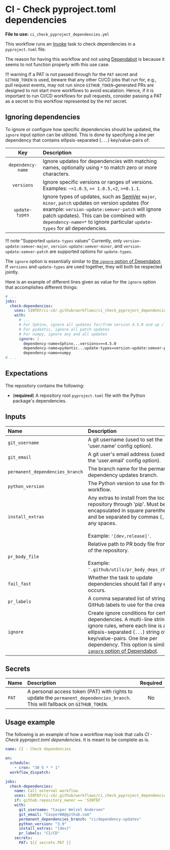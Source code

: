 # CI - Check pyproject.toml dependencies

**File to use:** `ci_check_pyproject_dependencies.yml`

This workflow runs an [Invoke](https://pyinvoke.org) task to check dependencies in a `pyproject.toml` file.

The reason for having this workflow and not using [Dependabot](https://github.com/dependabot/dependabot-core) is because it seems to not function properly with this use case.

!!! warning
    If a PAT is not passed through for the `PAT` secret and `GITHUB_TOKEN` is used, beware that any other CI/CD jobs that run for, e.g., pull request events, may not run since `GITHUB_TOKEN`-generated PRs are designed to not start more workflows to avoid escalation.
    Hence, if it is important to run CI/CD workflows for pull requests, consider passing a PAT as a secret to this workflow represented by the `PAT` secret.

## Ignoring dependencies

To ignore or configure how specific dependencies should be updated, the `ignore` input option can be utilized.
This is done by specifying a line per dependency that contains ellipsis-separated (`...`) key/value-pairs of:

| **Key** | **Description** |
|:---:|:--- |
| `dependency-name` | Ignore updates for dependencies with matching names, optionally using `*` to match zero or more characters. |
| `versions` | Ignore specific versions or ranges of versions. Examples: `~=1.0.5`, `>= 1.0.5,<2`, `>=0.1.1`. |
| `update-types` | Ignore types of updates, such as [SemVer](https://semver.org) `major`, `minor`, `patch` updates on version updates (for example: `version-update:semver-patch` will ignore patch updates). This can be combined with `dependency-name=*` to ignore particular `update-types` for all dependencies. |

!!! note "Supported `update-types` values"
    Currently, only `version-update:semver-major`, `version-update:semver-minor`, and `version-update:semver-patch` are supported options for `update-types`.

The `ignore` option is essentially similar to [the `ignore` option of Dependabot](https://docs.github.com/en/code-security/dependabot/dependabot-version-updates/configuration-options-for-the-dependabot.yml-file#ignore).
If `versions` and `update-types` are used together, they will both be respected jointly.

Here is an example of different lines given as value for the `ignore` option that accomplishes different things:

```yaml
# ...
jobs:
  check-dependencies:
    uses: SINTEF/ci-cd/.github/workflows/ci_check_pyproject_dependencies.yml@v2.0.0
    with:
      # ...
      # For Sphinx, ignore all updates for/from version 4.5.0 and up / keep the minimum version for Sphinx at 4.5.0.
      # For pydantic, ignore all patch updates
      # For numpy, ignore any and all updates
      ignore: |
        dependency-name=Sphinx...versions=>=4.5.0
        dependency-name=pydantic...update-types=version-update:semver-patch
        dependency-name=numpy
# ...
```

## Expectations

The repository contains the following:

- (**required**) A repository root `pyproject.toml` file with the Python package's dependencies.

## Inputs

| **Name** | **Description** | **Required** | **Default** | **Type** |
|:--- |:--- |:---:|:---:|:---:|
| `git_username` | A git username (used to set the 'user.name' config option). | **_Yes_** | | _string_ |
| `git_email` | A git user's email address (used to set the 'user.email' config option). | **_Yes_** | | _string_ |
| `permanent_dependencies_branch` | The branch name for the permanent dependency updates branch. | No | ci/dependency-updates | _string_ |
| `python_version` | The Python version to use for the workflow. | No | 3.9 | _string_ |
| `install_extras` | Any extras to install from the local repository through 'pip'. Must be encapsulated in square parentheses (`[]`) and be separated by commas (`,`) without any spaces.</br></br>Example: `'[dev,release]'`. | No | _Empty string_ | _string_ |
| `pr_body_file` | Relative path to PR body file from the root of the repository.</br></br>Example: `'.github/utils/pr_body_deps_check.txt'`. | No | _Empty string_ | _string_ |
| `fail_fast` | Whether the task to update dependencies should fail if any error occurs. | No | `false` | _boolean_ |
| `pr_labels` | A comma separated list of strings of GitHub labels to use for the created PR. | No | _Empty string_ | _string_ |
| `ignore` | Create ignore conditions for certain dependencies. A multi-line string of ignore rules, where each line is an ellipsis-separated (`...`) string of key/value-pairs. One line per dependency. This option is similar to [the `ignore` option of Dependabot](https://docs.github.com/en/code-security/dependabot/dependabot-version-updates/configuration-options-for-the-dependabot.yml-file#ignore). | No | _Empty string_ | _string_

## Secrets

| **Name** | **Description** | **Required** |
|:--- |:--- |:---:|
| `PAT` | A personal access token (PAT) with rights to update the `permanent_dependencies_branch`. This will fallback on `GITHUB_TOKEN`. | No |

## Usage example

The following is an example of how a workflow may look that calls _CI - Check pyproject.toml dependencies_.
It is meant to be complete as is.

```yaml
name: CI - Check dependencies

on:
  schedule:
    - cron: "30 5 * * 1"
  workflow_dispatch:

jobs:
  check-dependencies:
    name: Call external workflow
    uses: SINTEF/ci-cd/.github/workflows/ci_check_pyproject_dependencies.yml@v2.0.0
    if: github.repository_owner == 'SINTEF'
    with:
      git_username: "Casper Welzel Andersen"
      git_email: "CasperWA@github.com"
      permanent_dependencies_branch: "ci/dependency-updates"
      python_version: "3.9"
      install_extras: "[dev]"
      pr_labels: "CI/CD"
    secrets:
      PAT: ${{ secrets.PAT }}
```
